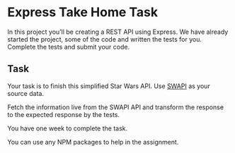 # Express Take Home Task

In this project you’ll be creating a REST API using Express. We have already started the project, some of the code and written the tests for you. Complete the tests and submit your code.  

## Task

Your task is to finish this simplified Star Wars API. Use [SWAPI](https://swapi.co/) as your source data.  

Fetch the information live from the SWAPI API and transform the response to the expected response by the tests. 

You have one week to complete the task.  

You can use any NPM packages to help in the assignment.  